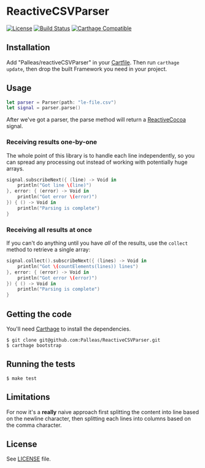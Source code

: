 # ReactiveCSVParser

[![License](http://img.shields.io/:license-mit-blue.svg)](http://doge.mit-license.org)
[![Build Status](https://travis-ci.org/Palleas/ReactiveCSVParser.svg?branch=master)](https://travis-ci.org/Palleas/ReactiveCSVParser)
[![Carthage Compatible](https://img.shields.io/badge/carthage-%E2%9C%93-5BA7E9.svg)](https://github.com/Carthage/Carthage/)

## Installation

Add "Palleas/reactiveCSVParser" in your [Cartfile](https://github.com/Carthage/Carthage/blob/master/Documentation/Artifacts.md#cartfile).
Then run `carthage update`, then drop the built Framework you need in your project.

## Usage

```swift
let parser = Parser(path: "le-file.csv")
let signal = parser.parse()
```

After we've got a parser, the parse method will return a [ReactiveCocoa](https://github.com/ReactiveCocoa/ReactiveCocoa) signal.

### Receiving results one-by-one

The whole point of this library is to handle each line independently, so you can spread any processing out 
instead of working with potentially huge arrays.

```swift
signal.subscribeNext({ (line) -> Void in
    println("Got line \(line)")
}, error: { (error) -> Void in
	println("Got error \(error)")
}) { () -> Void in
	println("Parsing is complete")
}
```

### Receiving all results at once

If you can't do anything until you have _all_ of the results, use the `collect`
method to retrieve a single array:

```swift
signal.collect().subscribeNext({ (lines) -> Void in
    println("Got \(countElements(lines)) lines")
}, error: { (error) -> Void in
	println("Got error \(error)")
}) { () -> Void in
	println("Parsing is complete")
}
```

## Getting the code 

You'll need [Carthage](http://github.com/Carthage/Carthage) to install the dependencies.

    $ git clone git@github.com:Palleas/ReactiveCSVParser.git
    $ carthage bootstrap

## Running the tests

	$ make test

## Limitations

For now it's a **really** naive approach first splitting the content into line based on the newline character, 
then splitting each lines into columns based on the comma character.

## License 

See [LICENSE](https://github.com/Palleas/ReactiveCSVParser/blob/master/LICENSE) file.
